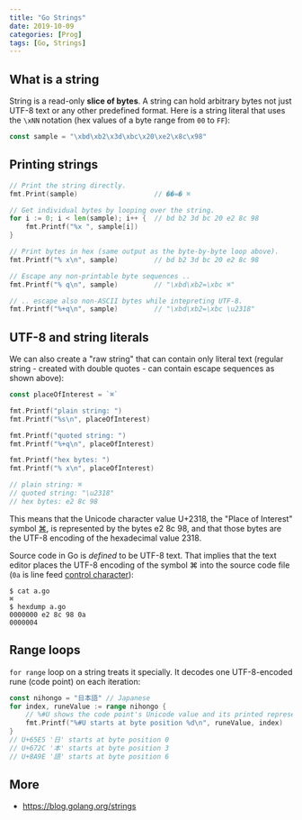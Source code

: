 ```yaml
---
title: "Go Strings"
date: 2019-10-09
categories: [Prog]
tags: [Go, Strings]
---
```


## What is a string

String is a read-only **slice of bytes**. A string can hold arbitrary bytes not just UTF-8 text or any other predefined format. Here is a string literal that uses the `\xNN` notation (hex values of a byte range from `00` to `FF`):

```go
const sample = "\xbd\xb2\x3d\xbc\x20\xe2\x8c\x98"
```

## Printing strings

```go
// Print the string directly.
fmt.Print(sample)                   // ��=� ⌘

// Get individual bytes by looping over the string.
for i := 0; i < len(sample); i++ {  // bd b2 3d bc 20 e2 8c 98
    fmt.Printf("%x ", sample[i])
}

// Print bytes in hex (same output as the byte-by-byte loop above).
fmt.Printf("% x\n", sample)         // bd b2 3d bc 20 e2 8c 98

// Escape any non-printable byte sequences ..
fmt.Printf("% q\n", sample)         // "\xbd\xb2=\xbc ⌘"

// .. escape also non-ASCII bytes while intepreting UTF-8.
fmt.Printf("%+q\n", sample)         // "\xbd\xb2=\xbc \u2318"
```

## UTF-8 and string literals

We can also create a "raw string" that can contain only literal text (regular string - created with double quotes - can contain escape sequences as shown above):

```go
const placeOfInterest = `⌘`

fmt.Printf("plain string: ")
fmt.Printf("%s\n", placeOfInterest)

fmt.Printf("quoted string: ")
fmt.Printf("%+q\n", placeOfInterest)

fmt.Printf("hex bytes: ")
fmt.Printf("% x\n", placeOfInterest)

// plain string: ⌘
// quoted string: "\u2318"
// hex bytes: e2 8c 98
```

This means that the Unicode character value U+2318, the "Place of Interest" symbol [⌘](http://unicode.org/cldr/utility/character.jsp?a=2318), is represented by the bytes e2 8c 98, and that those bytes are the UTF-8 encoding of the hexadecimal value 2318.

Source code in Go is *defined* to be UTF-8 text. That implies that the text editor places the UTF-8 encoding of the symbol ⌘ into the source code file (`0a` is line feed [control character](https://en.wikipedia.org/wiki/Control_character)):

```
$ cat a.go
⌘
$ hexdump a.go
0000000 e2 8c 98 0a
0000004
```

## Range loops

`for range` loop on a string treats it specially. It decodes one UTF-8-encoded rune (code point) on each iteration:

```go
const nihongo = "日本語" // Japanese
for index, runeValue := range nihongo {
    // %#U shows the code point's Unicode value and its printed representation.
    fmt.Printf("%#U starts at byte position %d\n", runeValue, index)
}
// U+65E5 '日' starts at byte position 0
// U+672C '本' starts at byte position 3
// U+8A9E '語' starts at byte position 6
```

## More

* https://blog.golang.org/strings
